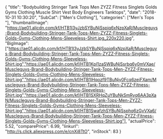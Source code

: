 {
	"title": "Bodybuilding Stringer Tank Tops Men ZYZZ Fitness Singlets Golds Gyms Clothing Muscle Shirt Vest Body Engineers Tanktops",
	"date": "2018-10-31 10:30:20",
	"SubCat": ["Men's Clothing"],
	"categories": ["Men's Tops "],
	"thumbnailImage": "https://ae01.alicdn.com/kf/HTB1I3yJzbSYBuNjSspiq6xNzpXaR/Muscleguys-Brand-Bodybuilding-Stringer-Tank-Tops-Men-ZYZZ-Fitness-Singlets-Golds-Gyms-Clothing-Mens-Sleeveless-Shirt.jpg_220x220.jpg",
	"BigImage": ["https://ae01.alicdn.com/kf/HTB1I3yJzbSYBuNjSspiq6xNzpXaR/Muscleguys-Brand-Bodybuilding-Stringer-Tank-Tops-Men-ZYZZ-Fitness-Singlets-Golds-Gyms-Clothing-Mens-Sleeveless-Shirt.jpg","https://ae01.alicdn.com/kf/HTB1Kpl1zaSWBuNjSsrbq6y0mVXae/Muscleguys-Brand-Bodybuilding-Stringer-Tank-Tops-Men-ZYZZ-Fitness-Singlets-Golds-Gyms-Clothing-Mens-Sleeveless-Shirt.jpg","https://ae01.alicdn.com/kf/HTB1IHqozf9TBuNjy0Fcq6zeiFXam/Muscleguys-Brand-Bodybuilding-Stringer-Tank-Tops-Men-ZYZZ-Fitness-Singlets-Golds-Gyms-Clothing-Mens-Sleeveless-Shirt.jpg","https://ae01.alicdn.com/kf/HTB1SXRHqZuYBuNkSmRyq6AA3pXaN/Muscleguys-Brand-Bodybuilding-Stringer-Tank-Tops-Men-ZYZZ-Fitness-Singlets-Golds-Gyms-Clothing-Mens-Sleeveless-Shirt.jpg","https://ae01.alicdn.com/kf/HTB1SwafzhSYBuNjSsphq6zGvVXa6/Muscleguys-Brand-Bodybuilding-Stringer-Tank-Tops-Men-ZYZZ-Fitness-Singlets-Golds-Gyms-Clothing-Mens-Sleeveless-Shirt.jpg"],
	"actualPrice": 5.52,
	"comparePrice": 6.99,
	"linkurl": "http://s.click.aliexpress.com/e/cnXi8TtO",
	"inStock": 83
}
